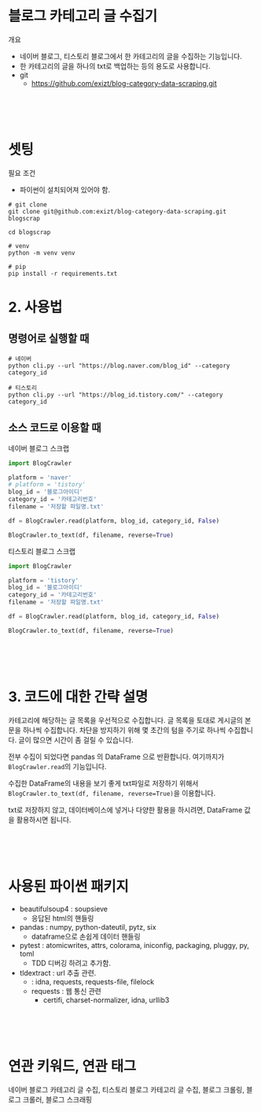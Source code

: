# 블로그 카테고리 글 수집기

개요
* 네이버 블로그, 티스토리 블로그에서 한 카테고리의 글을 수집하는 기능입니다. 
* 한 카테고리의 글을 하나의 txt로 백업하는 등의 용도로 사용합니다.
* git
  * https://github.com/exizt/blog-category-data-scraping.git

<br><br><br>

# 셋팅
필요 조건
- 파이썬이 설치되어져 있어야 함.


```shell
# git clone
git clone git@github.com:exizt/blog-category-data-scraping.git blogscrap

cd blogscrap

# venv
python -m venv venv

# pip
pip install -r requirements.txt
```

# 2. 사용법
## 명령어로 실행할 때
```shell
# 네이버
python cli.py --url "https://blog.naver.com/blog_id" --category category_id

# 티스토리
python cli.py --url "https://blog_id.tistory.com/" --category category_id
```


## 소스 코드로 이용할 때
네이버 블로그 스크랩
```python
import BlogCrawler

platform = 'naver'
# platform = 'tistory'
blog_id = '블로그아이디'
category_id = '카테고리번호'
filename = '저장할 파일명.txt'

df = BlogCrawler.read(platform, blog_id, category_id, False)

BlogCrawler.to_text(df, filename, reverse=True)
```

티스토리 블로그 스크랩
```python
import BlogCrawler

platform = 'tistory'
blog_id = '블로그아이디'
category_id = '카테고리번호'
filename = '저장할 파일명.txt'

df = BlogCrawler.read(platform, blog_id, category_id, False)

BlogCrawler.to_text(df, filename, reverse=True)
```

<br><br><br>

# 3. 코드에 대한 간략 설명
카테고리에 해당하는 글 목록을 우선적으로 수집합니다. 글 목록을 토대로 게시글의 본문을 하나씩 수집합니다.
차단을 방지하기 위해 몇 초간의 텀을 주기로 하나씩 수집합니다. 글이 많으면 시간이 좀 걸릴 수 있습니다. 

전부 수집이 되었다면 pandas 의 DataFrame 으로 반환합니다. 여기까지가 `BlogCrawler.read`의 기능입니다. 

수집한 DataFrame의 내용을 보기 좋게 txt파일로 저장하기 위해서
`BlogCrawler.to_text(df, filename, reverse=True)`을 이용합니다.

txt로 저장하지 않고, 데이터베이스에 넣거나 다양한 활용을 하시려면, DataFrame 값을 활용하시면 됩니다. 

<br><br><br>

# 사용된 파이썬 패키지
- beautifulsoup4 : soupsieve
  - 응답된 html의 핸들링
- pandas : numpy, python-dateutil, pytz, six
  - dataframe으로 손쉽게 데이터 핸들링
- pytest : atomicwrites, attrs, colorama, iniconfig, packaging, pluggy, py, toml
  - TDD 디버깅 하려고 추가함.
- tldextract : url 추출 관련.
  - : idna, requests, requests-file, filelock
  - requests : 웹 통신 관련
    -  certifi, charset-normalizer, idna, urllib3

<br><br><br>

# 연관 키워드, 연관 태그
네이버 블로그 카테고리 글 수집, 티스토리 블로그 카테고리 글 수집, 블로그 크롤링, 블로그 크롤러, 블로그 스크래핑
